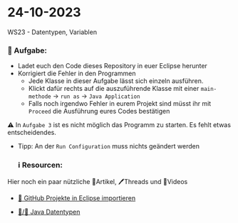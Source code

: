 # 24-10-2023
WS23 - Datentypen, Variablen


### 📝 Aufgabe:


- Ladet euch den Code dieses Repository in euer Eclipse herunter
- Korrigiert die Fehler in den Programmen
  - Jede Klasse in dieser Aufgabe lässt sich einzeln ausführen.
  - Klickt dafür rechts auf die auszuführende Klasse mit einer ```main-methode``` -> ```run as``` -> ```Java Application```
  - Falls noch irgendwo Fehler in eurem Projekt sind müsst ihr mit ```Proceed``` die Ausführung eures Codes bestätigen
    
⚠️ In ```Aufgabe 3``` ist es nicht möglich das Programm zu starten. Es fehlt etwas entscheidendes.
- Tipp: An der ```Run Configuration``` muss nichts geändert werden


  ### ℹ️ Resourcen:
Hier noch ein paar nützliche 📃Artikel, 🖊️Threads und 🎥Videos

- [ 🎥 GitHub Projekte in Eclipse importieren](https://drive.google.com/file/d/1IpwHADmwViEGQ7Pf4BgybUYpz7WBoMe5/view?usp=sharing)

- [ 📜/🎥 Java Datentypen](https://studyflix.de/informatik/primitive-datentypen-215)
 
